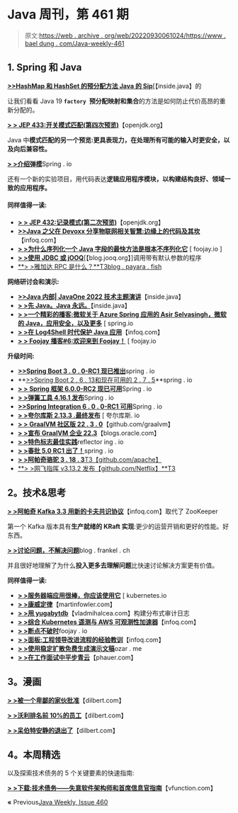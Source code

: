 # Java 周刊，第 461 期

> 原文:[https://web . archive . org/web/20220930061024/https://www . bael dung . com/Java-weekly-461](https://web.archive.org/web/20220930061024/https://www.baeldung.com/java-weekly-461)

## 1. **Spring 和 Java**

**[>>HashMap 和 HashSet 的预分配方法 Java 的 Sip](https://web.archive.org/web/20221029114343/https://inside.java/2022/10/24/sip069/)**[【inside.java】的

让我们看看 Java 19 **`factory `预分配映射和集合**的方法是如何防止代价高昂的重新分配的。

**[> > JEP 433:开关模式匹配(第四次预览)](https://web.archive.org/web/20221029114343/https://openjdk.org/jeps/433)**【openjdk.org】

Java 中**模式匹配的另一个预览:更具表现力，在处理所有可能的输入时更安全，以及向后兼容性。**

[**> >介绍弹模**](https://web.archive.org/web/20221029114343/https://spring.io/blog/2022/10/21/introducing-spring-modulith)Spring . io

还有一个新的实验项目，用代码表达**逻辑应用程序模块，以构建结构良好、领域一致的应用程序。**

#### **同样值得一读:**

*   **[> > JEP 432:记录模式(第二次预览)](https://web.archive.org/web/20221029114343/https://openjdk.org/jeps/432)**【openjdk.org】
*   **[>>Java 之父在 Devoxx 分享物联网相关智慧:边缘上的代码及其坎](https://web.archive.org/web/20221029114343/https://www.infoq.com/news/2022/10/aws-scaled-iot/)**【infoq.com】
*   [**> >为什么序列化一个 Java 字段的最快方法是根本不序列化它**](https://web.archive.org/web/20221029114343/https://foojay.io/today/why-the-fastest-way-of-serializing-a-java-field-is-not-serializing-it-at-all/) [ foojay.io ]
*   [**> >使用 JDBC 或 jOOQ**](https://web.archive.org/web/20221029114343/https://blog.jooq.org/calling-procedures-with-default-parameters-using-jdbc-or-jooq/)[【blog.jooq.org】]调用带有默认参数的程序
*   [**> >雅加达 RPC 是什么？**T3blog . payara . fish](https://web.archive.org/web/20221029114343/https://blog.payara.fish/what-is-jakarta-rpc)

**网络研讨会和演示:**

*   [**>>Java 内部| JavaOne 2022 技术主题演讲**](https://web.archive.org/web/20221029114343/https://inside.java/2022/10/24/inside-java-technical-keynote/)【inside.java】
*   [**> >先 Java。Java 永远。**](https://web.archive.org/web/20221029114343/https://inside.java/2022/10/19/java-first-java-always/)【inside.java】
*   [**> >一个精彩的播客:微软关于 Azure Spring 应用的 Asir Selvasingh，微软的 Java，应用安全，以及更多**](https://web.archive.org/web/20221029114343/https://spring.io/blog/2022/10/20/a-bootiful-podcast-microsoft-s-asir-selvasingh-on-azure-spring-apps-java-at-microsoft-application-security-and-more) [ spring.io
*   [**> >在 Log4Shell 时代保护 Java 应用**](https://web.archive.org/web/20221029114343/https://www.infoq.com/presentations/log4shell-security/)【infoq.com】
*   [**> > Foojay 播客#6:欢迎来到 Foojay！**](https://web.archive.org/web/20221029114343/https://foojay.io/today/foojay-podcast-6-welcome-to-foojay/) [ foojay.io

**升级时间:**

*   [**>>Spring Boot 3 . 0 . 0-RC1 现已推出**](https://web.archive.org/web/20221029114343/https://spring.io/blog/2022/10/20/spring-boot-3-0-0-rc1-available-now)spring . io
*   **[>>Spring Boot 2 . 6 . 13](https://web.archive.org/web/20221029114343/https://spring.io/blog/2022/10/20/spring-boot-2-6-13-available-now)[和现在可用的 2 . 7 . 5](https://web.archive.org/web/20221029114343/https://spring.io/blog/2022/10/20/spring-boot-2-7-5-available-now)**spring . io
*   [**> > Spring 框架 6.0.0-RC2 现已可用**](https://web.archive.org/web/20221029114343/https://spring.io/blog/2022/10/20/spring-framework-6-0-0-rc2-available-now)Spring . io
*   [**> >弹簧工具 4.16.1 发布**](https://web.archive.org/web/20221029114343/https://spring.io/blog/2022/10/26/spring-tools-4-16-1-released)Spring . io
*   [**>>Spring Integration 6 . 0 . 0-RC1 可用**](https://web.archive.org/web/20221029114343/https://spring.io/blog/2022/10/25/spring-integration-6-0-0-rc1-available)Spring . io
*   [**> >夸尔库斯 2.13.3 .最终发布**](https://web.archive.org/web/20221029114343/https://quarkus.io/blog/quarkus-2-13-3-final-released/) [ 夸尔库斯. io
*   [**> > GraalVM 社区版 22 . 3 . 0**](https://web.archive.org/web/20221029114343/https://github.com/graalvm/graalvm-ce-builds/releases/tag/vm-22.3.0)【github.com/graalvm】
*   [**> >宣布 GraalVM 企业 22.3**](https://web.archive.org/web/20221029114343/https://blogs.oracle.com/java/post/announcing-graalvm-enterprise-223)【blogs.oracle.com】
*   [**> >特色标志最佳实践**](https://web.archive.org/web/20221029114343/https://reflectoring.io/blog/2022/2022-10-21-feature-flags-best-practices/)reflector ing . io
*   [**> >春批 5.0 RC1 出了！**](https://web.archive.org/web/20221029114343/https://spring.io/blog/2022/10/20/spring-batch-5-0-rc1-is-out)spring . io
*   [**> >阿帕奇骆驼 3 . 18 . 3**T3【github.com/apache】](https://web.archive.org/web/20221029114343/https://github.com/apache/camel/releases/tag/camel-3.18.3)
*   [**> >网飞指挥 v3.13.2 发布【github.com/Netflix】**T3](https://web.archive.org/web/20221029114343/https://github.com/Netflix/conductor/releases/tag/v3.13.2)

## **2。技术&思考**

[**> >阿帕奇 Kafka 3.3 用新的卡夫共识协议**](https://web.archive.org/web/20221029114343/https://www.infoq.com/news/2022/10/apache-kafka-kraft/)【infoq.com】取代了 ZooKeeper

第一个 Kafka 版本具有**生产就绪的 KRaft 实现**:更少的运营开销和更好的性能。好东西。

[**> >讨论问题，不解决问题**](https://web.archive.org/web/20221029114343/https://blog.frankel.ch/discuss-problem-not-solution/)blog . frankel . ch

并且很好地理解了为什么**投入更多去理解问题**比快速讨论解决方案更有价值。

**同样值得一读:**

*   [**> >服务器端应用很棒，你应该使用它**](https://web.archive.org/web/20221029114343/https://kubernetes.io/blog/2022/10/20/advanced-server-side-apply/) [ kubernetes.io
*   [**> >康威定律**](https://web.archive.org/web/20221029114343/https://martinfowler.com/bliki/ConwaysLaw.html)【martinfowler.com】
*   [**> >用 yugabytdb**](https://web.archive.org/web/20221029114343/https://vladmihalcea.com/audit-log-yugabytedb/)【vladmihalcea.com】构建分布式审计日志
*   [**> >综合 Kubernetes 遥测与 AWS 可观测性加速器**](https://web.archive.org/web/20221029114343/https://www.infoq.com/news/2022/10/k8s-telemetry-aws-accelerator/)【infoq.com】
*   [**> >断点不破时**](https://web.archive.org/web/20221029114343/https://foojay.io/today/when-breakpoints-dont-break/)foojay . io
*   [**> >面板:工程领导改进流程的经验教训**](https://web.archive.org/web/20221029114343/https://www.infoq.com/presentations/improve-velocity-quality/)【infoq.com】
*   [**> >使用稳定扩散免费生成演示文稿**](https://web.archive.org/web/20221029114343/https://ozar.me/2022/10/using-stable-diffusion-to-generate-presentation-art-for-free/)ozar . me
*   [**> >在工作面试中平步青云**](https://web.archive.org/web/20221029114343/https://phauer.com/2022/leveling-up-job-interviews/)【phauer.com】

## **3。漫画**

[**> >被一个卑鄙的家伙批准**](https://web.archive.org/web/20221029114343/https://dilbert.com/strip/2022-10-27)【dilbert.com】

[**> >沃利排名前 10%的员工**](https://web.archive.org/web/20221029114343/https://dilbert.com/strip/2022-10-23)【dilbert.com】

[**> >呆伯特安静的退出了**](https://web.archive.org/web/20221029114343/https://dilbert.com/strip/2022-10-22)【dilbert.com】

## **4。本周精选**

以及探索技术债务的 5 个关键要素的快速指南:

[**> >下载:技术债务——失意软件架构师和首席信息官指南**](/web/20221029114343/https://www.baeldung.com/vfunction-whitepaper-fgrsq)【vfunction.com】

**«** Previous[Java Weekly, Issue 460](/web/20221029114343/https://www.baeldung.com/java-weekly-460)